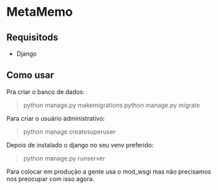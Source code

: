 # MetaMemo

## Requisitods

* Django

## Como usar

Pra criar o banco de dados:

> python manage.py makemigrations
> python manage.py migrate

Para criar o usuário administrativo:

> python manage createsuperuser

Depois de instalado o django no seu venv preferido:

> python manage.py runserver

Para colocar em produção a gente usa o mod_wsgi mas não precisamos nos preocupar com isso agora.

